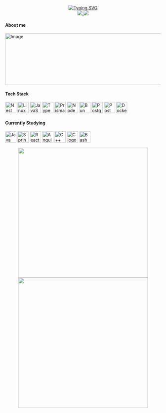 <div align="center">
    <a href="https://git.io/typing-svg">
      <img src="https://readme-typing-svg.demolab.com?font=Fira+Code&pause=1000&color=F7F7F7&center=true&vCenter=true&width=435&lines=Hello+World%2C+I'm+Gustav+!;Welcome+to+my+GitHub+profile" alt="Typing SVG" />
    </a>
    <br>
    <a href = "mailto:oakhenry2@gmail.com">
      <img src="https://img.shields.io/badge/Gmail-D14836?style=for-the-badge&logo=gmail&logoColor=white" target="_blank">
    </a>
    <a href="https://www.linkedin.com/in/gustavo-oak/" target="_blank">
      <img src="https://img.shields.io/badge/linkedin-%230077B5.svg?style=for-the-badge&logo=linkedin&logoColor=white" target="_blank">
    </a>
</div>

#### About me

<!--- Imagem servindo como divisoria -->
<img width="1438" height="167" alt="Image" src="https://github.com/user-attachments/assets/e4dcfdf6-dbaa-450c-ac5e-2b4b585d3414" />

#### Tech Stack
[<img src="https://skillicons.dev/icons?i=nest" width="36" height="36" alt="Nest logo" />](https://nestjs.com/)
[<img src="https://skillicons.dev/icons?i=linux" width="36" height="36" alt="Linux logo" />](linuxfoundation.org)
[<img src="https://skillicons.dev/icons?i=js" width="36" height="36" alt="JavaScript logo" />](developer.mozilla.org/en-US/docs/Web/JavaScript)
[<img src="https://skillicons.dev/icons?i=ts" width="36" height="36" alt="TypeScript logo" />](typescriptlang.org)
[<img src="https://skillicons.dev/icons?i=prisma" width="36" height="36" alt="Prisma logo" />](prisma.io)
[<img src="https://skillicons.dev/icons?i=nodejs" width="36" height="36" alt="NodeJs logo" />](nodejs.org)
[<img src="https://skillicons.dev/icons?i=bun" width="36" height="36" alt="Bun logo" />](bun.sh)
[<img src="https://skillicons.dev/icons?i=postgres" width="36" height="36" alt="Postgres logo" />](postgresql.org)
[<img src="https://skillicons.dev/icons?i=postman" width="36" height="36" alt="Postman logo" />](postman.com)
[<img src="https://skillicons.dev/icons?i=docker" width="36" height="36" alt="Docker logo" />](docker.com)

#### Currently Studying
[<img src="https://skillicons.dev/icons?i=java" width="36" height="36" alt="Java logo" />](https://www.java.com/pt-BR/)
[<img src="https://skillicons.dev/icons?i=spring" width="36" height="36" alt="Spring logo" />](https://spring.io/)
[<img src="https://skillicons.dev/icons?i=react" width="36" height="36" alt="React logo" />](https://react.dev/)
[<img src="https://skillicons.dev/icons?i=angular" width="36" height="36" alt="Angular logo" />](https://angular.io/)
[<img src="https://skillicons.dev/icons?i=cpp" width="36" height="36" alt="C++ logo" />](https://isocpp.org/)
[<img src="https://skillicons.dev/icons?i=c" width="36" height="36" alt="C logo" />](https://www.iso.org/standard/74528.html)
[<img src="https://skillicons.dev/icons?i=bash" width="36" height="36" alt="Bash logo" />](https://www.gnu.org/software/bash/)

<div align="center">
    <img src = "https://github-readme-stats.vercel.app/api?username=ImGustav&theme=dark&hide_border=false&include_all_commits=false&count_private=true&show_icons=true" width="420"/>
    <img src = "https://nirzak-streak-stats.vercel.app/?user=ImGustav&theme=dark&hide_border=false" width="420"/>
</div>
